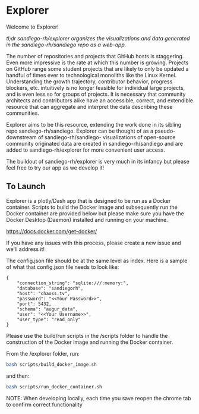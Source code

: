 # Explorer

Welcome to Explorer! 

*tl;dr sandiego-rh/explorer organizes the visualizations and data generated in the sandiego-rh/sandiego repo as a web-app.*

The number of repositories and projects that GitHub hosts is staggering. Even more impressive is the rate at which this number is growing. 
Projects on GitHub range some student projects that are likely to only be updated a handful of times ever to technological monoliths like the 
Linux Kernel. Understanding the growth trajectory, contributor behavior, progress blockers, etc. intuitively is no longer feasible for individual
large projects, and is even less so for groups of projects. It is necessary that community architects and contributors alike have an accessible, 
correct, and extendible resource that can aggregate and interpret the data describing these communities. 

Explorer aims to be this resource, extending the work done in its sibling repo sandiego-rh/sandiego. Explorer can be thought of as a pseudo-downstream of 
sandiego-rh/sandiego- visualizations of open-source community originated data are created in sandiego-rh/sandiego and are added to sandiego-rh/explorer
for more convenient user access.

The buildout of sandiego-rh/explorer is very much in its infancy but please feel free to try our app as we develop it!

## To Launch

Explorer is a plotly/Dash app that is designed to be run as a Docker container.
Scripts to build the Docker image and subsequently run the Docker container
are provided below but please make sure you have the Docker Desktop (Daemon) installed and
running on your machine.

https://docs.docker.com/get-docker/

If you have any issues with this process, please create a new issue and we'll address it!

The config.json file should be at the same level as index. Here is a sample of what that config.json file needs to look like: 
```
{
    "connection_string": "sqlite:///:memory:",
    "database": "sandiegorh",
    "host": "chaoss.tv",
    "password": "<<Your Password>>",
    "port": 5432,
    "schema": "augur_data",
    "user": "<<Your Username>>",
    "user_type": "read_only"
}

```

Please use the build/run scripts in the /scripts folder to handle the 
construction of the Docker image and running the Docker container.

From the /explorer folder, run:

```bash
bash scripts/build_docker_image.sh
```

and then:

```bash
bash scripts/run_docker_container.sh
```
NOTE: When developing locally, each time you save reopen the chrome tab to confirm correct functionality
